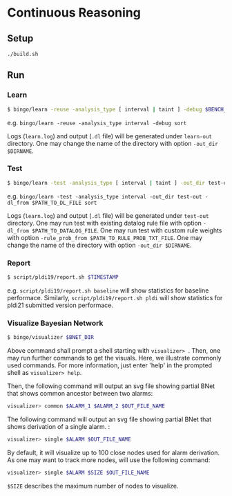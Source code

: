 # Continuous Reasoning
## Setup
```
./build.sh
```

## Run

### Learn

```sh
$ bingo/learn -reuse -analysis_type [ interval | taint ] -debug $BENCH_NAME
```

e.g. `bingo/learn -reuse -analysis_type interval -debug sort`

Logs (`learn.log`) and output (`.dl` file) will be generated under `learn-out` directory.
One may change the name of the directory with option `-out_dir $DIRNAME`.

### Test

```sh
$ bingo/learn -test -analysis_type [ interval | taint ] -out_dir test-out $BENCH_NAME
```

e.g. `bingo/learn -test -analysis_type interval -out_dir test-out -dl_from $PATH_TO_DL_FILE sort`

Logs (`learn.log`) and output (`.dl` file) will be generated under `test-out` directory.
One may run test with existing datalog rule file with option `-dl_from $PATH_TO_DATALOG_FILE`.
One may run test with custom rule weights with option `-rule_prob_from $PATH_TO_RULE_PROB_TXT_FILE`.
One may change the name of the directory with option `-out_dir $DIRNAME`.

### Report

```sh
$ script/pldi19/report.sh $TIMESTAMP
```

e.g. `script/pldi19/report.sh baseline` will show statistics for baseline performace. Similarly, `script/pldi19/report.sh pldi` will show statistics for pldi21 submitted version performace.


### Visualize Bayesian Network

```sh
$ bingo/visualizer $BNET_DIR
```

Above command shall prompt a shell starting with `visualizer> `. Then, one may run further commands to get the visuals. Here, we illustrate commonly used commands. For more information, just enter 'help' in the prompted shell as `visualizer> help`.

Then, the following command will output an svg file showing partial BNet that shows common ancestor between two alarms:

```sh
visualizer> common $ALARM_1 $ALARM_2 $OUT_FILE_NAME
```

The following command will output an svg file showing partial BNet that shows derivation of a single alarm. :

```sh
visualizer> single $ALARM $OUT_FILE_NAME
```

By default, it will visualize up to 100 close nodes used for alarm derivation. As one may want to track more nodes, will use the following command:

```sh
visualizer> single $ALARM $SIZE $OUT_FILE_NAME
```
`$SIZE` describes the maximum number of nodes to visualize.
